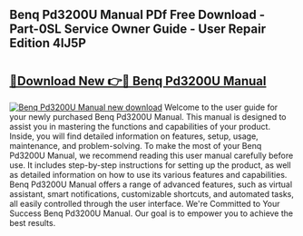## Benq Pd3200U Manual PDf Free Download - Part-0SL Service Owner Guide - User Repair Edition 4lJ5P

# <h2><a href="http://cf15932.oget.top/?id=Benq+Pd3200U+Manual">🔗Download New 👉🔴 Benq Pd3200U Manual</a></h2>

[![Benq Pd3200U Manual new download](https://i.imgur.com/5g1atiW.png)](http://cf15932.oget.top/?id=Benq+Pd3200U+Manual)
Welcome to the user guide for your newly purchased Benq Pd3200U Manual. This manual is designed to assist you in mastering the functions and capabilities of your product. Inside, you will find detailed information on features, setup, usage, maintenance, and problem-solving. To make the most of your Benq Pd3200U Manual, we recommend reading this user manual carefully before use. It includes step-by-step instructions for setting up the product, as well as detailed information on how to use its various features and capabilities. Benq Pd3200U Manual offers a range of advanced features, such as virtual assistant, smart notifications, customizable shortcuts, and automated tasks, all easily controlled through the user interface. We're Committed to Your Success Benq Pd3200U Manual. Our goal is to empower you to achieve the best results.
